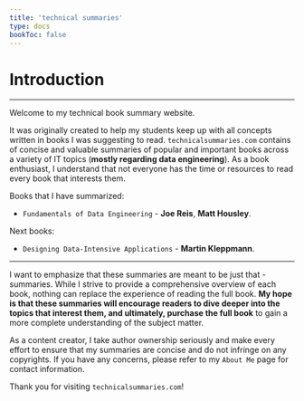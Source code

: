 ```yaml
---
title: 'technical summaries'
type: docs
bookToc: false
---
```


# Introduction
---

Welcome to my technical book summary website.

It was originally created to help my students keep up with all concepts written in books I was suggesting to read. `technicalsummaries.com` contains of concise and valuable summaries of popular and important books across a variety of IT topics (**mostly regarding data engineering**). As a book enthusiast, I understand that not everyone has the time or resources to read every book that interests them.


Books that I have summarized:

- `Fundamentals of Data Engineering` - **Joe Reis**, **Matt Housley**.

Next books:

- `Designing Data-Intensive Applications` - **Martin Kleppmann**.

---

I want to emphasize that these summaries are meant to be just that - summaries. While I strive to provide a comprehensive overview of each book, nothing can replace the experience of reading the full book. **My hope is that these summaries will encourage readers to dive deeper into the topics that interest them, and ultimately, purchase the full book** to gain a more complete understanding of the subject matter.

As a content creator, I take author ownership seriously and make every effort to ensure that my summaries are concise and do not infringe on any copyrights. If you have any concerns, please refer to my `About Me` page for contact information.

Thank you for visiting `technicalsummaries.com`!